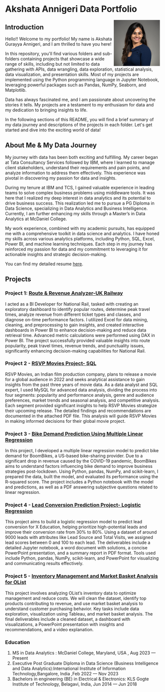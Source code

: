 
# Akshata Annigeri Data Portfolio
<img align="right" width="150" height="150" src="https://github.com/AkshataAnnigeri/photo/blob/main/headshot_edited.JPG">

## Introduction
Hello!!
Welcome to my portfolio! My name is Akshata Gurayya Annigeri, and I am thrilled to have you here!

In this repository, you'll find various folders and sub-folders containing projects that showcase a wide range of skills, including but not limited to data gathering with APIs, data wrangling, data exploration, statistical analysis, data visualization, and presentation skills. Most of my projects are implemented using the Python programming language in Jupyter Notebook, leveraging powerful packages such as Pandas, NumPy, Seaborn, and Matplotlib.

Data has always fascinated me, and I am passionate about uncovering the stories it tells. My projects are a testament to my enthusiasm for data and my dedication to bringing insights to life.

In the following sections of this README, you will find a brief summary of my data journey and descriptions of the projects in each folder. Let's get started and dive into the exciting world of data!

## About Me & My Data Journey
My journey with data has been both exciting and fulfilling. My career began at Tata Consultancy Services followed by IBM, where I learned to manage client stakeholders, understand their requirements and pain points, and analyze information to address them effectively. This experience was pivotal in discovering my passion for data and insights.

During my tenure at IBM and TCS, I gained valuable experience in leading teams to solve complex business problems using middleware tools. It was here that I realized my deep interest in data analytics and its potential to drive business success. This realization led me to pursue a PG Diploma in Data Science, specializing in Data Analytics and Business Intelligence. Currently, I am further enhancing my skills through a Master’s in Data Analytics at McDaniel College.

My work experience, combined with my academic pursuits, has equipped me with a comprehensive toolkit in data science and analytics. I have honed my skills across various analytics platforms, including Python, SQL, Excel, Power BI, and machine learning techniques. Each step in my journey has reinforced my passion for data and my commitment to leveraging it for actionable insights and strategic decision-making.

You can find my detailed resume [here](https://github.com/AkshataAnnigeri/resume/blob/main/Akshata_Gurayya_Annigeri_Resume.pdf).


## Projects
### Project 1: [Route & Revenue Analyzer-UK Railway](https://github.com/AkshataAnnigeri/Route-and-Revenue-Analyzer)
I acted as a BI Developer for National Rail, tasked with creating an exploratory dashboard to identify popular routes, determine peak travel times, analyze revenue from different ticket types and classes, and diagnose on-time performance factors. I utilized Excel for data mining, cleaning, and preprocessing to gain insights, and created interactive dashboards in Power BI to enhance decision-making and reduce data retrieval time. Advanced metric calculations were performed using DAX in Power BI. The project successfully provided valuable insights into route popularity, peak travel times, revenue trends, and punctuality issues, significantly enhancing decision-making capabilities for National Rail.

### Project 2 - [RSVP Movies Project- SQL](https://github.com/AkshataAnnigeri/RSVP-Movies-Project--SQL)
RSVP Movies, an Indian film production company, plans to release a movie for a global audience in 2022 and seeks analytical assistance to gain insights from the past three years of movie data. As a data analyst and SQL expert, I used MySQL for advanced data analysis, dividing the process into four segments: popularity and performance analysis, genre and audience preferences, market trends and seasonal analysis, and competitive analysis. Each segment provided significant insights to help RSVP Movies strategize their upcoming release. The detailed findings and recommendations are documented in the attached PDF file. This analysis will guide RSVP Movies in making informed decisions for their global movie project.

### Project 3 - [Bike Demand Prediction Using Multiple Linear Regression](https://github.com/AkshataAnnigeri/Bike-Demand-Prediction-Using-Multiple-Linear-Regression)
In this project, I developed a multiple linear regression model to predict bike demand for BoomBikes, a US-based bike-sharing provider. Due to a significant drop in revenue caused by the COVID-19 pandemic, BoomBikes aims to understand factors influencing bike demand to improve business strategies post-lockdown. Using Python, pandas, NumPy, and scikit-learn, I prepared the data, built the model, and evaluated its performance using the R-squared score. The project includes a Python notebook with the model and predictions, as well as a PDF answering subjective questions related to linear regression.

### Project 4 - [Lead Conversion Prediction Project- Logistic Regression](https://github.com/AkshataAnnigeri/Leadscore)
This project aims to build a logistic regression model to predict lead conversion for X Education, helping prioritize high-potential leads and improve their conversion rate from 30% to 80%. Using a dataset of around 9000 leads with attributes like Lead Source and Total Visits, we assigned lead scores between 0 and 100 to each lead. The deliverables include a detailed Jupyter notebook, a word document with solutions, a concise PowerPoint presentation, and a summary report in PDF format. Tools used include Python, pandas, NumPy, scikit-learn, and PowerPoint for visualizing and communicating results effectively.

### Project 5 - [Inventory Management and Market Basket Analysis for OList](https://github.com/AkshataAnnigeri/Inventory-Management-and-Market-Basket-Analysis-for-OList)
This project involves analyzing OList’s inventory data to optimize management and reduce costs. We will clean the dataset, identify top products contributing to revenue, and use market basket analysis to understand customer purchasing behavior. Key tasks include data exploration, visualization using Tableau, and market basket analysis. The final deliverables include a cleaned dataset, a dashboard with visualizations, a PowerPoint presentation with insights and recommendations, and a video explanation.

### Education
1) MS in Data Analytics : McDaniel College, Maryland, USA , Aug 2023 — Present                                                                   
2) Executive Post Graduate Diploma in Data Science (Business Intelligence and Data Analytics):International Institute of Information Technology,Bangalore, India ,Feb 2022 — Nov 2023     
3) Bachelors in engineering (BE) in Electrical & Electronics: KLS Gogte Institute of Technology, Belagavi, India, Jun 2014 — Jun 2018


